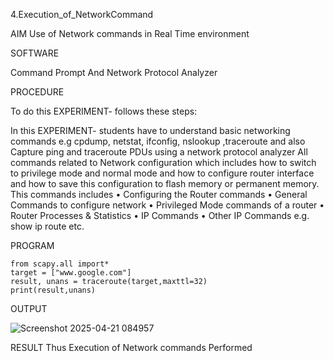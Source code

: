 4.Execution_of_NetworkCommand

AIM 
Use of Network commands in Real Time environment

SOFTWARE 

Command Prompt And Network Protocol Analyzer

PROCEDURE 

To do this EXPERIMENT- follows these steps:

In this EXPERIMENT- students have to understand basic networking commands e.g cpdump, netstat, ifconfig, nslookup ,traceroute and also Capture ping and traceroute PDUs using a network protocol analyzer
All commands related to Network configuration which includes how to switch to privilege mode
and normal mode and how to configure router interface and how to save this configuration to
flash memory or permanent memory.
This commands includes
• Configuring the Router commands
• General Commands to configure network
• Privileged Mode commands of a router
• Router Processes & Statistics
• IP Commands
• Other IP Commands e.g. show ip route etc.

PROGRAM

```
from scapy.all import* 
target = ["www.google.com"] 
result, unans = traceroute(target,maxttl=32) 
print(result,unans)
```
OUTPUT

![Screenshot 2025-04-21 084957](https://github.com/user-attachments/assets/c19794a3-35b3-4e1c-8581-54bc32ff4e79)

RESULT
Thus Execution of Network commands Performed 

